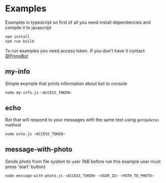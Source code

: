 # Examples

Examples in typescript so first of all you need install dependencies and compile it to javascript

```bash
npm install
npm run build
```
 
To run examples you need access token. If you don't have it contact [@PrimeBot](http://tt.me/primebot)

## my-info

Simple example that prints information about bot to console

```bash
node my-info.js <ACCESS_TOKEN>
```

## echo

Bot that will respond to your messages with the same text using `getUpdates` method

```bash
node echo.js <ACCESS_TOKEN>
```

## message-with-photo

Sends photo from file system to user (NB before run this example user must press 'start' button)

```bash
node message-with-photo.js <ACCESS_TOKEN> <USER_ID> <PATH_TO_PHOTO>
```
